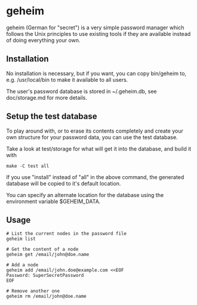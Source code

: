 # geheim

geheim (German for "secret") is a very simple password manager which follows
the Unix principles to use existing tools if they are available instead of
doing everything your own.

## Installation

No installation is necessary, but if you want, you can copy bin/geheim to, e.g.
/usr/local/bin to make it available to all users.

The user's password database is stored in ~/.geheim.db, see doc/storage.md for
more details.

## Setup the test database

To play around with, or to erase its contents completely and create your own
structure for your password data, you can use the test database.

Take a look at test/storage for what will get it into the database, and build
it with

    make -C test all

If you use "install" instead of "all" in the above command, the generated
database will be copied to it's default location.

You can specify an alternate location for the database using the environment
variable $GEHEIM\_DATA.

## Usage

    # List the current nodes in the password file
    geheim list
    
    # Get the content of a node
    geheim get /email/john@doe.name
    
    # Add a node
    geheim add /email/john.doe@example.com <<EOF
    Password: SuperSecretPassword
    EOF
    
    # Remove another one
    geheim rm /email/john@doe.name


